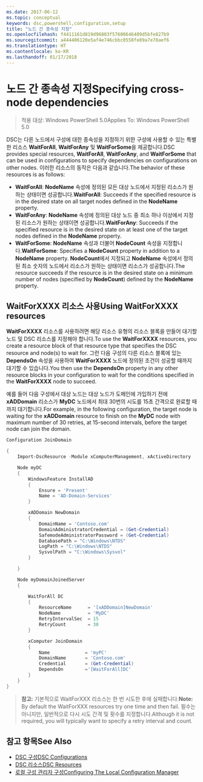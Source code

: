 ```yaml
---
ms.date: 2017-06-12
ms.topic: conceptual
keywords: dsc,powershell,configuration,setup
title: "노드 간 종속성 지정"
ms.openlocfilehash: f4411161d819d96803f57600646409d5bfe827b9
ms.sourcegitcommit: a444406120e5af4e746cbbc0558fe89a7e78aef6
ms.translationtype: HT
ms.contentlocale: ko-KR
ms.lasthandoff: 01/17/2018
---
```

# <a name="specifying-cross-node-dependencies"></a><span data-ttu-id="6311c-103">노드 간 종속성 지정</span><span class="sxs-lookup"><span data-stu-id="6311c-103">Specifying cross-node dependencies</span></span>

> <span data-ttu-id="6311c-104">적용 대상: Windows PowerShell 5.0</span><span class="sxs-lookup"><span data-stu-id="6311c-104">Applies To: Windows PowerShell 5.0</span></span>

<span data-ttu-id="6311c-105">DSC는 다른 노드에서 구성에 대한 종속성을 지정하기 위한 구성에 사용할 수 있는 특별한 리소스 **WaitForAll**, **WaitForAny** 및 **WaitForSome**을 제공합니다.</span><span class="sxs-lookup"><span data-stu-id="6311c-105">DSC provides special resources, **WaitForAll**, **WaitForAny**, and **WaitForSome** that can be used in configurations to specify dependencies on configurations on other nodes.</span></span> <span data-ttu-id="6311c-106">이러한 리소스의 동작은 다음과 같습니다.</span><span class="sxs-lookup"><span data-stu-id="6311c-106">The behavior of these resources is as follows:</span></span>

* <span data-ttu-id="6311c-107">**WaitForAll**: **NodeName** 속성에 정의된 모든 대상 노드에서 지정된 리소스가 원하는 상태이면 성공합니다.</span><span class="sxs-lookup"><span data-stu-id="6311c-107">**WaitForAll**: Succeeds if the specified resource is in the desired state on all target nodes defined in the **NodeName** property.</span></span>
* <span data-ttu-id="6311c-108">**WaitForAny**: **NodeName** 속성에 정의된 대상 노드 중 최소 하나 이상에서 지정된 리소스가 원하는 상태이면 성공합니다.</span><span class="sxs-lookup"><span data-stu-id="6311c-108">**WaitForAny**: Succeeds if the specified resource is in the desired state on at least one of the target nodes defined in the **NodeName** property.</span></span>
* <span data-ttu-id="6311c-109">**WaitForSome**: **NodeName** 속성과 더불어 **NodeCount** 속성을 지정합니다.</span><span class="sxs-lookup"><span data-stu-id="6311c-109">**WaitForSome**: Specifies a **NodeCount** property in addition to a **NodeName** property.</span></span> <span data-ttu-id="6311c-110">**NodeCount**에서 지정되고 **NodeName** 속성에서 정의된 최소 숫자의 노드에서 리소스가 원하는 상태이면 리소스가 성공합니다.</span><span class="sxs-lookup"><span data-stu-id="6311c-110">The resource succeeds if the resource is in the desired state on a minimum number of nodes (specified by **NodeCount**) defined by the **NodeName** property.</span></span> 

## <a name="using-waitforxxxx-resources"></a><span data-ttu-id="6311c-111">WaitForXXXX 리소스 사용</span><span class="sxs-lookup"><span data-stu-id="6311c-111">Using WaitForXXXX resources</span></span>

<span data-ttu-id="6311c-112">**WaitForXXXX** 리소스를 사용하려면 해당 리소스 유형의 리소스 블록을 만들어 대기할 노드 및 DSC 리소스를 지정해야 합니다.</span><span class="sxs-lookup"><span data-stu-id="6311c-112">To use the **WaitForXXXX** resources, you create a resource block of that resource type that specifies the DSC resource and node(s) to wait for.</span></span> <span data-ttu-id="6311c-113">그런 다음 구성의 다른 리소스 블록에 있는 **DependsOn** 속성을 사용하여 **WaitForXXXX** 노드에 정의된 조건이 성공할 때까지 대기할 수 있습니다.</span><span class="sxs-lookup"><span data-stu-id="6311c-113">You then use the **DependsOn** property in any other resource blocks in your configuration to wait for the conditions specified in the **WaitForXXXX** node to succeed.</span></span>

<span data-ttu-id="6311c-114">예를 들어 다음 구성에서 대상 노드는 대상 노드가 도메인에 가입하기 전에 **xADDomain** 리소스가 **MyDC** 노드에서 최대 30번의 시도를 15초 간격으로 완료할 때까지 대기합니다.</span><span class="sxs-lookup"><span data-stu-id="6311c-114">For example, in the following configuration, the target node is waiting for the **xADDomain** resource to finish on the **MyDC** node with maximum number of 30 retries, at 15-second intervals, before the target node can join the domain.</span></span>

```powershell
Configuration JoinDomain

{
    Import-DscResource -Module xComputerManagement, xActiveDirectory

    Node myDC
    {
        WindowsFeature InstallAD
        {
            Ensure = 'Present' 
            Name = 'AD-Domain-Services' 
        }

        xADDomain NewDomain 
        { 
            DomainName = 'Contoso.com'            
            DomainAdministratorCredential = (Get-Credential)
            SafemodeAdministratorPassword = (Get-Credential)
            DatabasePath = "C:\Windows\NTDS"
            LogPath = "C:\Windows\NTDS"
            SysvolPath = "C:\Windows\Sysvol"
        }

    }

    Node myDomainJoinedServer
    {

        WaitForAll DC
        {
            ResourceName      = '[xADDomain]NewDomain'
            NodeName          = 'MyDC'
            RetryIntervalSec  = 15
            RetryCount        = 30
        }

        xComputer JoinDomain
        {
            Name             = 'myPC'
            DomainName       = 'Contoso.com'
            Credential       = (Get-Credential)
            DependsOn        ='[WaitForAll]DC'
        }
    }
}
```

><span data-ttu-id="6311c-115">**참고:** 기본적으로 WaitForXXX 리소스는 한 번 시도한 후에 실패합니다.</span><span class="sxs-lookup"><span data-stu-id="6311c-115">**Note:** By default the WaitForXXX resources try one time and then fail.</span></span> <span data-ttu-id="6311c-116">필수는 아니지만, 일반적으로 다시 시도 간격 및 횟수를 지정합니다.</span><span class="sxs-lookup"><span data-stu-id="6311c-116">Although it is not required, you will typically want to specify a retry interval and count.</span></span>

## <a name="see-also"></a><span data-ttu-id="6311c-117">참고 항목</span><span class="sxs-lookup"><span data-stu-id="6311c-117">See Also</span></span>
* [<span data-ttu-id="6311c-118">DSC 구성</span><span class="sxs-lookup"><span data-stu-id="6311c-118">DSC Configurations</span></span>](configurations.md)
* [<span data-ttu-id="6311c-119">DSC 리소스</span><span class="sxs-lookup"><span data-stu-id="6311c-119">DSC Resources</span></span>](resources.md)
* [<span data-ttu-id="6311c-120">로컬 구성 관리자 구성</span><span class="sxs-lookup"><span data-stu-id="6311c-120">Configuring The Local Configuration Manager</span></span>](metaConfig.md)

